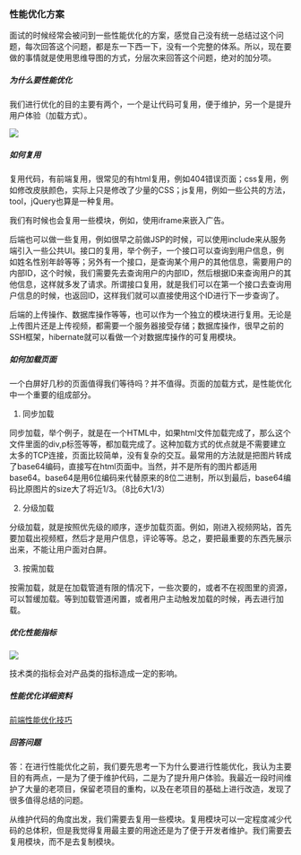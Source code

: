 ### 性能优化方案

面试的时候经常会被问到一些性能优化的方案，感觉自己没有统一总结过这个问题，每次回答这个问题，都是东一下西一下，没有一个完整的体系。所以，现在要做的事情就是使用思维导图的方式，分层次来回答这个问题，绝对的加分项。

##### 为什么要性能优化

我们进行优化的目的主要有两个，一个是让代码可复用，便于维护，另一个是提升用户体验（加载方式）。

![](https://gitee.com/beat-the-buzzer/pictures/raw/master/interview/optimize/optimize01.png)

##### 如何复用

复用代码，有前端复用，很常见的有html复用，例如404错误页面；css复用，例如修改皮肤颜色，实际上只是修改了少量的CSS；js复用，例如一些公共的方法，tool，jQuery也算是一种复用。

我们有时候也会复用一些模块，例如，使用iframe来嵌入广告。

后端也可以做一些复用，例如很早之前做JSP的时候，可以使用include来从服务端引入一些公共UI。接口的复用，举个例子，一个接口可以查询到用户信息，例如姓名性别年龄等等；另外有一个接口，是查询某个用户的其他信息，需要用户的内部ID，这个时候，我们需要先去查询用户的内部ID，然后根据ID来查询用户的其他信息，这样就多发了请求。所谓接口复用，就是我们可以在第一个接口去查询用户信息的时候，也返回ID，这样我们就可以直接使用这个ID进行下一步查询了。

后端的上传操作、数据库操作等等，也可以作为一个独立的模块进行复用。无论是上传图片还是上传视频，都需要一个服务器接受存储；数据库操作，很早之前的SSH框架，hibernate就可以看做一个对数据库操作的可复用模块。

##### 如何加载页面

一个白屏好几秒的页面值得我们等待吗？并不值得。页面的加载方式，是性能优化中一个重要的组成部分。

1. 同步加载

同步加载，举个例子，就是在一个HTML中，如果html文件加载完成了，那么这个文件里面的div,p标签等等，都加载完成了。这种加载方式的优点就是不需要建立太多的TCP连接，页面比较简单，没有复杂的交互。最常用的方法就是把图片转成了base64编码，直接写在html页面中。当然，并不是所有的图片都适用base64。base64是用6位编码来代替原来的8位二进制，所以到最后，base64编码比原图片的size大了将近1/3。（8比6大1/3）

2. 分级加载

分级加载，就是按照优先级的顺序，逐步加载页面。例如，刚进入视频网站，首先要加载出视频框，然后才是用户信息，评论等等。总之，要把最重要的东西先展示出来，不能让用户面对白屏。

3. 按需加载

按需加载，就是在加载管道有限的情况下，一些次要的，或者不在视图里的资源，可以暂缓加载。等到加载管道闲置，或者用户主动触发加载的时候，再去进行加载。

##### 优化性能指标

![](https://gitee.com/beat-the-buzzer/pictures/raw/master/interview/optimize/optimize02.png)

技术类的指标会对产品类的指标造成一定的影响。

##### 性能优化详细资料

[前端性能优化技巧](https://github.com/beat-the-buzzer/frontend-optimization)

##### 回答问题

答：在进行性能优化之前，我们要先思考一下为什么要进行性能优化，我认为主要目的有两点，一是为了便于维护代码，二是为了提升用户体验。我最近一段时间维护了大量的老项目，保留老项目的重构，以及在老项目的基础上进行改造，发现了很多值得总结的问题。

从维护代码的角度出发，我们需要去复用一些模块。复用模块可以一定程度减少代码的总体积，但是我觉得复用最主要的用途还是为了便于开发者维护。我们需要去复用模块，而不是去复制模块。